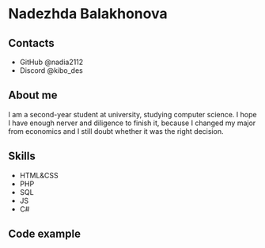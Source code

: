 # Nadezhda Balakhonova
## Contacts
* GitHub @nadia2112
* Discord @kibo_des
## About me
I am a second-year student at university, studying computer science. I hope I have enough nerver and diligence to finish it, because I changed my major from economics and I still doubt whether it was the right decision.
## Skills
* HTML&CSS
* PHP
* SQL
* JS
* C#
## Code example
